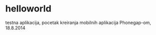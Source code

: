 helloworld
==========

testna aplikacija, pocetak kreiranja mobilnih aplikacija Phonegap-om, 18.8.2014
